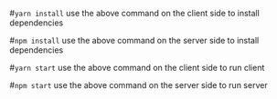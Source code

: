 #`yarn install`
use the above command on the client side to install dependencies

#`npm install`
use the above command on the server side to install dependencies

#`yarn start`
use the above command on the client side to run client

#`npm start`
use the above command on the server side to run server
